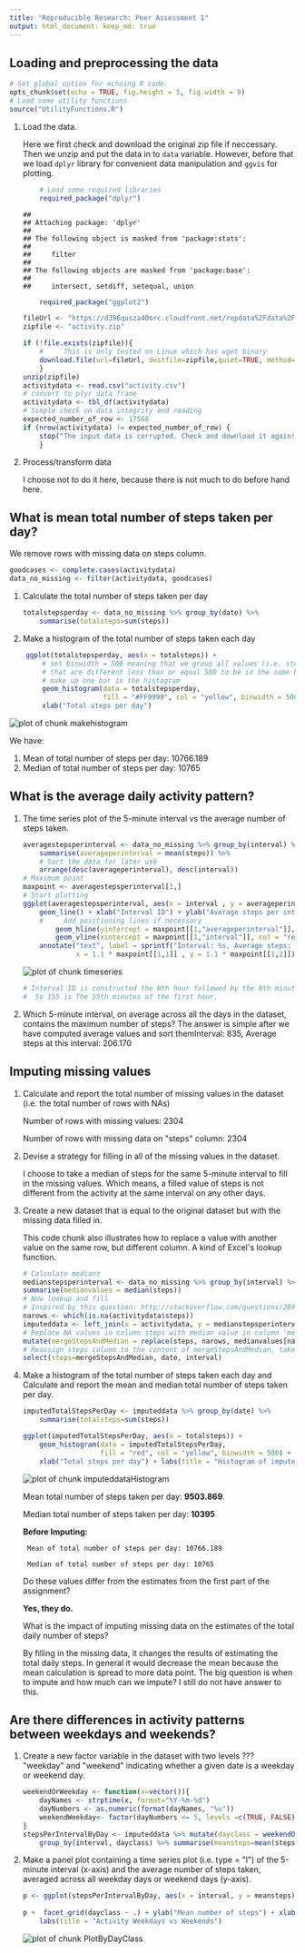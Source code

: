 ```yaml
---
title: "Reproducible Research: Peer Assessment 1"
output: html_document: keep_md: true
---
```


## Loading and preprocessing the data



```r
# Set global option for echoing R code.
opts_chunk$set(echo = TRUE, fig.height = 5, fig.width = 9)
# Load some utility functions
source("UtilityFunctions.R")
```

1. Load the data. 

    Here we first check and download the original zip file if neccessary. Then we unzip and put the data in to `data` variable. However, before that we load `dplyr` library for convenient data manipulation and `ggvis` for plotting.
    
    
    ```r
        # Load some required libraries
        required_package("dplyr")
    ```
    
    ```
    ## 
    ## Attaching package: 'dplyr'
    ## 
    ## The following object is masked from 'package:stats':
    ## 
    ##     filter
    ## 
    ## The following objects are masked from 'package:base':
    ## 
    ##     intersect, setdiff, setequal, union
    ```
    
    ```r
        required_package("ggplot2")
    ```


    
    ```r
    fileUrl <- "https://d396qusza40orc.cloudfront.net/repdata%2Fdata%2Factivity.zip"
    zipfile <- "activity.zip"
    
    if (!file.exists(zipfile)){
        #     This is only tested on Linux which has wget binary
        download.file(url=fileUrl, destfile=zipfile,quiet=TRUE, method="wget")
        }
    unzip(zipfile)
    activitydata <- read.csv("activity.csv")
    # convert to plyr data frame
    activitydata <- tbl_df(activitydata)
    # Simple check on data integrity and reading
    expected_number_of_row <- 17568
    if (nrow(activitydata) != expected_number_of_row) {
        stop("The input data is corrupted. Check and download it again!")
        }
    ```
2. Process/transform data

    I choose not to do it here, because there is not much to do before hand here. 

## What is mean total number of steps taken per day?

We remove rows with missing data on steps column. 

```r
goodcases <- complete.cases(activitydata)
data_no_missing <- filter(activitydata, goodcases)
```

1. Calculate the total number of steps taken per day
    
    ```r
    totalstepsperday <- data_no_missing %>% group_by(date) %>%
        summarise(totalsteps=sum(steps))
    ```
2.  Make a histogram of the total number of steps taken each day
    

```r
    ggplot(totalstepsperday, aes(x = totalsteps)) +
        # set binwidth = 500 meaning that we group all values (i.e. stepsperday)
        # that are different less than or equal 500 to be in the same been, and 
        # make up one bar in the histogram
        geom_histogram(data = totalstepsperday,
                       fill = "#FF9999", col = "yellow", binwidth = 500) +
        xlab("Total steps per day")
```

![plot of chunk makehistogram](figure/makehistogram-1.png) 

We have: 

1. Mean of total number of steps per day: 10766.189
2. Median of total number of steps per day: 10765 

## What is the average daily activity pattern?

1. The time series plot of the 5-minute interval vs the average number of steps taken.
    
    ```r
    averagestepsperinterval <- data_no_missing %>% group_by(interval) %>%
        summarise(averageperinterval = mean(steps)) %>%
        # Sort the data for later use
        arrange(desc(averageperinterval), desc(interval))
    # Maximum point
    maxpoint <- averagestepsperinterval[1,]
    # Start plotting
    ggplot(averagestepsperinterval, aes(x = interval , y = averageperinterval)) +
        geom_line() + xlab("Interval ID") + ylab("Average steps per interval") +
        #     Add positioning lines if necessary
            geom_hline(yintercept = maxpoint[[1,"averageperinterval"]], col = "red", linetype = 2) +
            geom_vline(xintercept = maxpoint[[1,"interval"]], col = "red", linetype = 2) +
        annotate("text", label = sprintf("Interval: %s, Average steps: %.3f", maxpoint[[1,1]], maxpoint[[1,2]]), 
                 x = 1.1 * maxpoint[[1,1]] , y = 1.1 * maxpoint[[1,2]])
    ```
    
    ![plot of chunk timeseries](figure/timeseries-1.png) 
    
    ```r
    # Interval ID is constructed the Nth hour followed by the Nth minute. 
    #  So 155 is The 55th minutes of the first hour.
    ```

2. Which 5-minute interval, on average across all the days in the dataset, contains the maximum number of steps?
The answer is simple after we have computed average values and sort themInterval: 835, Average steps at this interval: 206.170

## Imputing missing values

1. Calculate and report the total number of missing values in the dataset (i.e. the total number of rows with NAs)

    Number of rows with missing values: 2304
    
    Number of rows with missing data on "steps" column: 2304

2. Devise a strategy for filling in all of the missing values in the dataset.

    I choose to take a median of steps for the same 5-minute interval to fill in the missing values. Which means, a filled value of steps is not different from the activity at the same interval on any other days. 

3. Create a new dataset that is equal to the original dataset but with the missing data filled in.

    This code chunk also illustrates how to replace a value with another value on the same row, but different column. A kind of Excel's lookup function.

    
    ```r
    # Calculate medians
    medianstepsperinterval <- data_no_missing %>% group_by(interval) %>%
    summarise(medianvalues = median(steps)) 
    # Now lookup and fill
    # Inspired by this question: http://stackoverflow.com/questions/28992362/dplyr-join-define-na-values
    narows <- which(is.na(activitydata$steps))
    imputeddata <- left_join(x = activitydata, y = medianstepsperinterval, by = "interval")%>%
    # Replace NA values in column steps with median value in column 'media'
    mutate(mergeStepsAndMedian = replace(steps, narows, medianvalues[narows])) %>%
    # Reassign steps column to the content of mergeStepsAndMedian, take remaining columns of the oringial dataset. 
    select(steps=mergeStepsAndMedian, date, interval)
    ```

4. Make a histogram of the total number of steps taken each day and Calculate and report the mean and median total number of steps taken per day. 

    
    ```r
    imputedTotalStepsPerDay <- imputeddata %>% group_by(date) %>%
        summarise(totalsteps=sum(steps))
    
    ggplot(imputedTotalStepsPerDay, aes(x = totalsteps)) +
        geom_histogram(data = imputedTotalStepsPerDay,
                       fill = "red", col = "yellow", binwidth = 500) +
        xlab("Total steps per day") + labs(title = "Histogram of imputed data")
    ```
    
    ![plot of chunk imputeddataHistogram](figure/imputeddataHistogram-1.png) 


     Mean total number of steps taken per day:
     **9503.869**. 
     
     Median total number of steps taken per day:
     **10395**
     
     **Before Imputing:**
     
        Mean of total number of steps per day: 10766.189
        
        Median of total number of steps per day: 10765
    
    Do these values differ from the estimates from the first part of the assignment?
    
    **Yes, they do.**
        
    What is the impact of imputing missing data on the estimates of the total daily number of steps?
    
      By filling in the missing data, it changes the results of estimating the total daily steps. In general it would decrease the mean because the mean calculation is spread to more data point. The big question is when to impute and how much can we impute? I still do not have answer to this.
        
## Are there differences in activity patterns between weekdays and weekends?

1. Create a new factor variable in the dataset with two levels ??? "weekday" and "weekend" indicating whether a given date is a weekday or weekend day.

    
    ```r
    weekendOrWeekday <- function(x=vector()){
        dayNames <- strptime(x, format="%Y-%m-%d")
        dayNumbers <- as.numeric(format(dayNames, "%u"))
        weekendWeekday<- factor(dayNumbers <= 5, levels =c(TRUE, FALSE) , labels = c("weekday", "weekend"))
    } 
    stepsPerIntervalByDay <- imputeddata %>% mutate(dayclass = weekendOrWeekday(date)) %>%
        group_by(interval, dayclass) %>% summarise(meansteps=mean(steps))
    ```

2. Make a panel plot containing a time series plot (i.e. type = "l") of the 5-minute interval (x-axis) and the average number of steps taken, averaged across all weekday days or weekend days (y-axis).

    
    ```r
    p <- ggplot(stepsPerIntervalByDay, aes(x = interval, y = meansteps)) + geom_line() 
        
    p +  facet_grid(dayclass ~ .) + ylab("Mean number of steps") + xlab("Interval ID") +
        labs(title = "Activity Weekdays vs Weekends")
    ```
    
    ![plot of chunk PlotByDayClass](figure/PlotByDayClass-1.png) 


